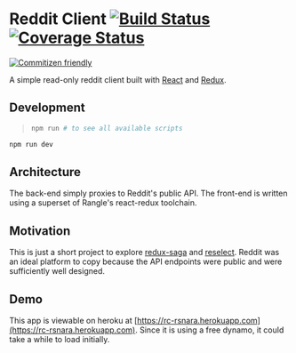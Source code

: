 # Reddit Client [![Build Status](https://travis-ci.org/rsnara/reddit-client.svg?branch=master)](https://travis-ci.org/rsnara/reddit-client) [![Coverage Status](https://coveralls.io/repos/github/rsnara/reddit-client/badge.svg?branch=master)](https://coveralls.io/github/rsnara/reddit-client?branch=master)
 [![Commitizen friendly](https://img.shields.io/badge/commitizen-friendly-brightgreen.svg)](http://commitizen.github.io/cz-cli/)

A simple read-only reddit client built with [React](https://github.com/facebook/react) and [Redux](https://github.com/reactjs/redux).

## Development
> ```bash
> npm run # to see all available scripts
> ```

```bash
npm run dev
```

## Architecture
The back-end simply proxies to Reddit's public API. The front-end is written using a superset of Rangle's react-redux toolchain.

## Motivation
This is just a short project to explore [redux-saga](https://github.com/yelouafi/redux-saga) and [reselect](https://github.com/reactjs/reselect). Reddit was an ideal platform to copy because the API endpoints were public and were sufficiently well designed.

## Demo
This app is viewable on heroku at [https://rc-rsnara.herokuapp.com](https://rc-rsnara.herokuapp.com). Since it is using a free dynamo, it could take a while to load initially.
